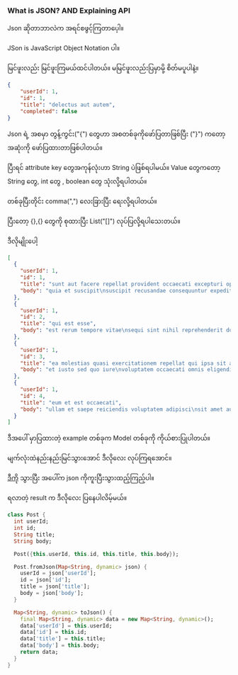 ### What is JSON? AND Explaining API 

Json ဆိုတာဘာလဲက အရင်စဖွင့်ကြတာပေ့ါ။

JSon is JavaScript Object Notation ပါ။

မြင်ဖူးလည်း မြင်ဖူးကြမယ်ထင်ပါတယ်။ မမြင်ဖူးလည်းပြမှာမို့ စိတ်မပူပါနဲ့။

```json
{
	"userId": 1,
	"id": 1,
	"title": "delectus aut autem",
	"completed": false
}
```

Json ရဲ့ အစမှာ တွန့်ကွင်း("{") တွေဟာ အစတစ်ခုကိုဖော်ပြတာဖြစ်ပြီး ("}") ကတော့ အဆုံးကို ဖော်ပြထားတာဖြစ်ပါတယ်။

ပြီးရင် attribute key တွေအကုန်လုံးဟာ String ပဲဖြစ်ရပါမယ်။ Value တွေကတော့ String တွေ, int တွေ , boolean တွေ သုံးလို့ရပါတယ်။

တစ်ခုပြီးတိုင်း comma(",") လေးခြားပြီး ရေးလို့ရပါတယ်။

ပြီးတော့ {},{} တွေကို စုထားပြီး List("[]") လုပ်ပြလို့ရပါသေးတယ်။

ဒီလိုမျိုးပေါ့

```json
[
  {
    "userId": 1,
    "id": 1,
    "title": "sunt aut facere repellat provident occaecati excepturi optio reprehenderit",
    "body": "quia et suscipit\nsuscipit recusandae consequuntur expedita et cum\nreprehenderit molestiae ut ut quas totam\nnostrum rerum est autem sunt rem eveniet architecto"
  },
  {
    "userId": 1,
    "id": 2,
    "title": "qui est esse",
    "body": "est rerum tempore vitae\nsequi sint nihil reprehenderit dolor beatae ea dolores neque\nfugiat blanditiis voluptate porro vel nihil molestiae ut reiciendis\nqui aperiam non debitis possimus qui neque nisi nulla"
  },
  {
    "userId": 1,
    "id": 3,
    "title": "ea molestias quasi exercitationem repellat qui ipsa sit aut",
    "body": "et iusto sed quo iure\nvoluptatem occaecati omnis eligendi aut ad\nvoluptatem doloribus vel accusantium quis pariatur\nmolestiae porro eius odio et labore et velit aut"
  },
  {
    "userId": 1,
    "id": 4,
    "title": "eum et est occaecati",
    "body": "ullam et saepe reiciendis voluptatem adipisci\nsit amet autem assumenda provident rerum culpa\nquis hic commodi nesciunt rem tenetur doloremque ipsam iure\nquis sunt voluptatem rerum illo velit"
  }
]
```

ဒီအပေါ် မှာပြထားတဲ့ example တစ်ခုက Model တစ်ခုကို ကိုယ်စားပြုပါတယ်။

မျက်လုံးထဲနည်းနည်းမြင်သွားအောင် ဒီလိုလေး လုပ်ကြရအောင်။

[ဒီကို](https://javiercbk.github.io/json_to_dart/) သွားပြီး အ‌ပေါ်က json ကိုကူးပြီးသွားထည့်ကြည့်ပါ။

ရလာတဲ့ result က ဒီလိုလေး ပြနေပါလိမ့်မယ်။

```dart
class Post {
  int userId;
  int id;
  String title;
  String body;

  Post({this.userId, this.id, this.title, this.body});

  Post.fromJson(Map<String, dynamic> json) {
    userId = json['userId'];
    id = json['id'];
    title = json['title'];
    body = json['body'];
  }

  Map<String, dynamic> toJson() {
    final Map<String, dynamic> data = new Map<String, dynamic>();
    data['userId'] = this.userId;
    data['id'] = this.id;
    data['title'] = this.title;
    data['body'] = this.body;
    return data;
  }
}
```


